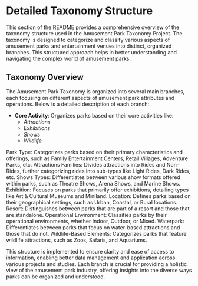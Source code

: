 # Detailed Taxonomy Structure
This section of the README provides a comprehensive overview of the taxonomy structure used in the Amusement Park Taxonomy Project. The taxonomy is designed to categorize and classify various aspects of amusement parks and entertainment venues into distinct, organized branches. This structured approach helps in better understanding and navigating the complex world of amusement parks.

## Taxonomy Overview
The Amusement Park Taxonomy is organized into several main branches, each focusing on different aspects of amusement park attributes and operations. Below is a detailed description of each branch:

- **Core Activity**: Organizes parks based on their core activities like:
  - *Attractions*
  - *Exhibitions*
  - *Shows*
  - *Wildlife*


Park Type: Categorizes parks based on their primary characteristics and offerings, such as Family Entertainment Centers, Retail Villages, Adventure Parks, etc.
Attractions Families: Divides attractions into Rides and Non-Rides, further categorizing rides into sub-types like Light Rides, Dark Rides, etc.
Shows Types: Differentiates between various show formats offered within parks, such as Theatre Shows, Arena Shows, and Marine Shows.
Exhibition: Focuses on parks that primarily offer exhibitions, detailing types like Art & Cultural Museums and Miniland.
Location: Defines parks based on their geographical settings, such as Urban, Coastal, or Rural locations.
Resort: Distinguishes between parks that are part of a resort and those that are standalone.
Operational Environment: Classifies parks by their operational environments, whether Indoor, Outdoor, or Mixed.
Waterpark: Differentiates between parks that focus on water-based attractions and those that do not.
Wildlife-Based Elements: Categorizes parks that feature wildlife attractions, such as Zoos, Safaris, and Aquariums.

This structure is implemented to ensure clarity and ease of access to information, enabling better data management and application across various projects and studies. Each branch is crucial for providing a holistic view of the amusement park industry, offering insights into the diverse ways parks can be organized and understood.
